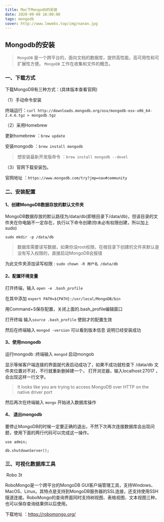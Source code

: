 ```yaml
---
title: Mac下Mongodb的安装
date: 2020-09-08 16:00:00
tags: mongodb
cover: http://www.lmwebs.top/img/nanan.jpg
---
```


## Mongodb的安装

> `MongoDB` 是一个跨平台的，面向文档的数据库，提供高性能，高可用性和可扩展性方便。 `MongoDB` 工作在收集和文件的概念。

### 一、下载方式

下载MongoDB有三种方式：(具体版本查看官网)

（1）手动命令安装

终端运行：`curl http://downloads.mongodb.org/osx/mongodb-osx-x86_64-2.4.6.tgz > mongodb.tgz`

（2）采用Homebrew

更新homebrew ：`brew update`

安装mongodb ：` brew install mongodb `

> 想安装最新开发版命令 ：`brew install mongodb --devel`

（3）官网下载安装包。

官网地址 ：`https://www.mongodb.com/try?jmp=nav#community`

### 二、安装配置

#### 1、创建MongoDB数据存放的默认文件夹

MongoDB数据存放的默认路径为/data/db(即根目录下/data/db)，但该目录的文件夹在你电脑不一定存在，执行以下命令创建(你未必有权限创建，所以加上sudo)

`sudo mkdir -p /data/db`

> 数据库需要读写数据，如果你没root权限，在根目录下创建的文件夹默认是没有写入权限的，直接启动MongoDB会报错

为此文件夹添加读写权限 : `sudo chown -R 用户名 /data/db`

#### 2、配置环境变量

打开终端，输入 `open -e .bash_profile`

在其中添加 `export PATH=${PATH}:/usr/local/MongoDB/bin`

用Command+S保存配置，关闭上面的.bash_profile编辑窗口 

打开终端 输入`source .bash_profile` 使刚才的配置生效

然后在终端输入 `mongod -version` 可以看到版本信息  说明已经安装成功

#### 3、使用mongodb

运行mongodb :终端输入 `mongod` 启动mongob 

显示等候客户端连接的界面就代表启动成功了，如果不成功就检查下 /data/db 文件夹位置对不对，不行就重新删掉建一个， 打开浏览器，输入localhost:27017 ，会出现这样一行文字。

> It looks like you are trying to access MongoDB over HTTP on the native driver port

然后再次在终端输入 `mongo`   开始进入数据库操作

#### 4、 退出mongodb

要停止MongoDB的时候一定要正确的退出，不然下次再次连接数据库会出现问题，使用下面的两行代码可以完成这一操作。

```
use admin;

db.shutdownServer();
```

### 三、可视化数据库工具

​	Robo 3t

RoboMongo是一个跨平台的MongoDB GUI客户端管理工具，支持Windows、MacOS、Linux。其特点是支持到MongoDB服务器的SSL连接，还支持使用SSH隧道连接。RoboMongo的查询界面同时支持树视图、表格视图、文本视图三种，也可以保存查询结果供以后使用。

下载地址 ：https://robomongo.org/


